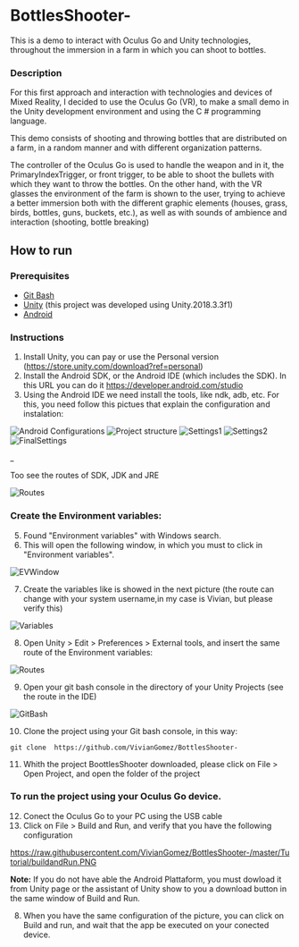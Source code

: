 # BottlesShooter-
This is a demo to interact with Oculus Go and Unity technologies, throughout the immersion in a farm in which you can shoot to bottles.

### Description

For this first approach and interaction with technologies and devices of Mixed Reality, I decided to use the Oculus Go (VR), to make a small demo in the Unity development environment and using the C # programming language.

This demo consists of shooting and throwing bottles that are distributed on a farm, in a random manner and with different organization patterns.

The controller of the Oculus Go is used to handle the weapon and in it, the PrimaryIndexTrigger, or front trigger, to be able to shoot the bullets with which they want to throw the bottles. On the other hand, with the VR glasses the environment of the farm is shown to the user, trying to achieve a better immersion both with the different graphic elements (houses, grass, birds, bottles, guns, buckets, etc.), as well as with sounds of ambience and interaction (shooting, bottle breaking)

## How to run


### Prerequisites

- [Git Bash](https://git-scm.com/downloads)
- [Unity](https://unity3d.com/es) (this project was developed using Unity.2018.3.3f1)
- [Android](https://developer.android.com/studio)

### Instructions

1. Install Unity, you can pay or use the Personal version (https://store.unity.com/download?ref=personal)
2. Install the Android SDK, or  the Android IDE (which includes the SDK). In this URL you can do it https://developer.android.com/studio
3. Using the Android IDE we need install the tools, like ndk, adb, etc. For this, you need follow this pictues that explain the configuration and instalation:

![Android Configurations](https://raw.githubusercontent.com/VivianGomez/BottlesShooter-/master/Tutorial/0.PNG)
![Project structure](https://raw.githubusercontent.com/VivianGomez/BottlesShooter-/master/Tutorial/1.PNG)
![Settings1](https://raw.githubusercontent.com/VivianGomez/BottlesShooter-/master/Tutorial/sett1.PNG)
![Settings2](https://raw.githubusercontent.com/VivianGomez/BottlesShooter-/master/Tutorial/sett2.PNG)
![FinalSettings](https://raw.githubusercontent.com/VivianGomez/BottlesShooter-/master/Tutorial/sett2.PNG)

_

Too see the routes of SDK, JDK and JRE

![Routes](https://raw.githubusercontent.com/VivianGomez/BottlesShooter-/master/Tutorial/2.PNG)


### Create the Environment variables:
5. Found "Environment variables" with Windows search.
6. This will open the following window, in which you must to click in "Environment variables".

![EVWindow](https://raw.githubusercontent.com/VivianGomez/BottlesShooter-/master/Tutorial/finallsett.PNG)

7. Create the variables like is showed in the next picture (the route can change with your system username,in my case is Vivian, but please verify this)

![Variables](https://raw.githubusercontent.com/VivianGomez/BottlesShooter-/master/Tutorial/variables.PNG)

8. Open Unity > Edit > Preferences > External tools, and insert the same route of the Environment variables:

![Routes](https://raw.githubusercontent.com/VivianGomez/BottlesShooter-/master/Tutorial/5.PNG)

9. Open your git bash console in the directory of your Unity Projects (see the route in the IDE)

![GitBash](https://raw.githubusercontent.com/VivianGomez/BottlesShooter-/master/gibash.PNG)

10. Clone the project using your Git bash console, in this way:
```
git clone  https://github.com/VivianGomez/BottlesShooter-
```
11. Whith the project BoottlesShooter downloaded, please click on File > Open Project, and open the folder of the project

### To run  the project using your Oculus Go device.
12. Conect the Oculus Go to your PC using the USB cable
13. Click on File > Build and Run, and verify that you have the following configuration

https://raw.githubusercontent.com/VivianGomez/BottlesShooter-/master/Tutorial/buildandRun.PNG

**Note:** If you do not have able the Android Plattaform, you must dowload it from Unity page or the assistant of Unity show to you a download button in the same window of Build and Run.

8. When you have the same configuration of the picture, you can click on Build and run, and wait that the app be executed on your conected device.




